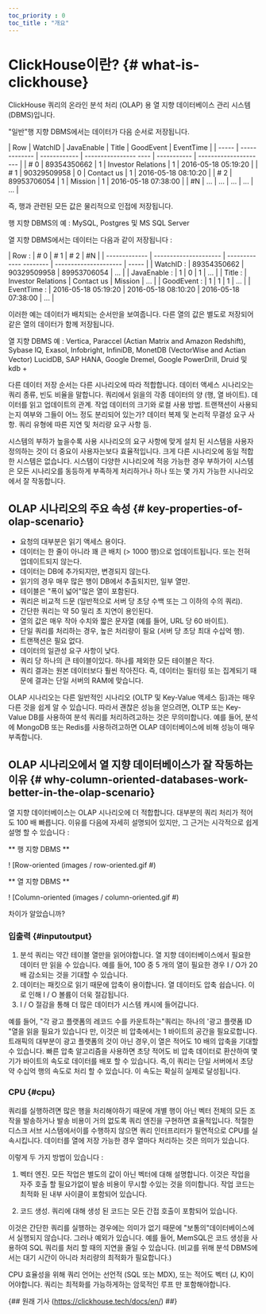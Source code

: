 ```yaml
---
toc_priority : 0
toc_title : "개요"
---
```


# ClickHouse이란? {# what-is-clickhouse}

ClickHouse 쿼리의 온라인 분석 처리 (OLAP) 용 열 지향 데이터베이스 관리 시스템 (DBMS)입니다.

"일반"행 지향 DBMS에서는 데이터가 다음 순서로 저장됩니다.

| Row | WatchID | JavaEnable | Title | GoodEvent | EventTime |
| ----- | ------------- | ------------ | ---------------- ---- | ----------- | --------------------- |
| # 0 | 89354350662 | 1 | Investor Relations | 1 | 2016-05-18 05:19:20 |
| # 1 | 90329509958 | 0 | Contact us | 1 | 2016-05-18 08:10:20 |
| # 2 | 89953706054 | 1 | Mission | 1 | 2016-05-18 07:38:00 |
| #N | ... | ... | ... | ... | ... |

즉, 행과 관련된 모든 값은 물리적으로 인접에 저장됩니다.

행 지향 DBMS의 예 : MySQL, Postgres 및 MS SQL Server

열 지향 DBMS에서는 데이터는 다음과 같이 저장됩니다 :

| Row : | # 0 | # 1 | # 2 | #N |
| ------------- | --------------------- | ------------- -------- | --------------------- | ----- |
| WatchID : | 89354350662 | 90329509958 | 89953706054 | ... |
| JavaEnable : | 1 | 0 | 1 | ... |
| Title : | Investor Relations | Contact us | Mission | ... |
| GoodEvent : | 1 | 1 | 1 | ... |
| EventTime : | 2016-05-18 05:19:20 | 2016-05-18 08:10:20 | 2016-05-18 07:38:00 | ... |

이러한 예는 데이터가 배치되는 순서만을 보여줍니다.
다른 열의 값은 별도로 저장되어 같은 열의 데이터가 함께 저장됩니다.

열 지향 DBMS 예 : Vertica, Paraccel (Actian Matrix and Amazon Redshift), Sybase IQ, Exasol, Infobright, InfiniDB, MonetDB (VectorWise and Actian Vector) LucidDB, SAP HANA, Google Dremel, Google PowerDrill, Druid 및 kdb +

다른 데이터 저장 순서는 다른 시나리오에 따라 적합합니다.
데이터 액세스 시나리오는 쿼리 종류, 빈도 비율을 말합니다. 쿼리에서 읽을의 각종 데이터의 양 (행, 열 바이트). 데이터를 읽고 업데이트의 관계. 작업 데이터의 크기와 로컬 사용 방법. 트랜잭션이 사용되는지 여부와 그들이 어느 정도 분리되어 있는가? 데이터 복제 및 논리적 무결성 요구 사항. 쿼리 유형에 따른 지연 및 처리량 요구 사항 등.

시스템의 부하가 높을수록 사용 시나리오의 요구 사항에 맞게 설치 된 시스템을 사용자 정의하는 것이 더 중요이 사용자는보다 효율적입니다. 크게 다른 시나리오에 동일 적합한 시스템은 없습니다. 시스템이 다양한 시나리오에 적응 가능한 경우 부하가이 시스템은 모든 시나리오를 동등하게 부족하게 처리하거나 하나 또는 몇 가지 가능한 시나리오에서 잘 작동합니다.

## OLAP 시나리오의 주요 속성 {# key-properties-of-olap-scenario}

- 요청의 대부분은 읽기 액세스 용이다.
- 데이터는 한 줄이 아니라 꽤 큰 배치 (\> 1000 행)으로 업데이트됩니다. 또는 전혀 업데이트되지 않는다.
- 데이터는 DB에 추가되지만, 변경되지 않는다.
- 읽기의 경우 매우 많은 행이 DB에서 추출되지만, 일부 열만.
- 테이블은 "폭이 넓어"많은 열이 포함된다.
- 쿼리은 비교적 드문 (일반적으로 서버 당 초당 수백 또는 그 이하의 수의 쿼리).
- 간단한 쿼리는 약 50 밀리 초 지연이 용인된다.
- 열의 값은 매우 작아 수치와 짧은 문자열 (예를 들어, URL 당 60 바이트).
- 단일 쿼리를 처리하는 경우, 높은 처리량이 필요 (서버 당 초당 최대 수십억 행).
- 트랜잭션은 필요 없다.
- 데이터의 일관성 요구 사항이 낮다.
- 쿼리 당 하나의 큰 테이블이있다. 하나를 제외한 모든 테이블은 작다.
- 쿼리 결과는 원본 데이터보다 훨씬 작아진다. 즉, 데이터는 필터링 또는 집계되기 때문에 결과는 단일 서버의 RAM에 맞습니다.

OLAP 시나리오는 다른 일반적인 시나리오 (OLTP 및 Key-Value 액세스 등)과는 매우 다른 것을 쉽게 알 수 있습니다. 따라서 괜찮은 성능을 얻으려면, OLTP 또는 Key-Value DB를 사용하여 분석 쿼리를 처리하려고하는 것은 무의미합니다. 예를 들어, 분석에 MongoDB 또는 Redis를 사용하려고하면 OLAP 데이터베이스에 비해 성능이 매우 부족합니다.

## OLAP 시나리오에서 열 지향 데이터베이스가 잘 작동하는 이유 {# why-column-oriented-databases-work-better-in-the-olap-scenario}

열 지향 데이터베이스는 OLAP 시나리오에 더 적합합니다. 대부분의 쿼리 처리가 적어도 100 배 빠릅니다. 이유를 다음에 자세히 설명되어 있지만, 그 근거는 시각적으로 쉽게 설명 할 수 있습니다 :

** 행 지향 DBMS **

! [Row-oriented (images / row-oriented.gif #)

** 열 지향 DBMS **

! [Column-oriented (images / column-oriented.gif #)

차이가 알았습니까?

### 입출력 {#inputoutput}
1. 분석 쿼리는 약간 테이블 열만을 읽어야합니다. 열 지향 데이터베이스에서 필요한 데이터 만 읽을 수 있습니다. 예를 들어, 100 중 5 개의 열이 필요한 경우 I / O가 20 배 감소되는 것을 기대할 수 있습니다.
2. 데이터는 패킷으로 읽기 때문에 압축이 용이합니다. 열 데이터도 압축 쉽습니다. 이로 인해 I / O 볼륨이 더욱 절감됩니다.
3. I / O 절감을 통해 더 많은 데이터가 시스템 캐시에 들어갑니다.

예를 들어, "각 광고 플랫폼의 레코드 수를 카운트하는"쿼리는 하나의 '광고 플랫폼 ID "열을 읽을 필요가 있습니다 만, 이것은 비 압축에서는 1 바이트의 공간을 필요로합니다. 트래픽의 대부분이 광고 플랫폼의 것이 아닌 경우,이 열은 적어도 10 배의 압축을 기대할 수 있습니다. 빠른 압축 알고리즘을 사용하면 초당 적어도 비 압축 데이터로 환산하여 몇 기가 바이트의 속도로 데이터를 배포 할 수 있습니다. 즉,이 쿼리는 단일 서버에서 초당 약 수십억 행의 속도로 처리 할 수 ​​있습니다. 이 속도는 확실히 실제로 달성됩니다.

### CPU {#cpu}

쿼리를 실행하려면 많은 행을 처리해야하기 때문에 개별 행이 아닌 벡터 전체의 모든 조작을 발송하거나 발송 비용이 거의 없도록 쿼리 엔진을 구현하면 효율적입니다. 적절한 디스크 서브 시스템에서이를 수행하지 않으면 쿼리 인터프리터가 필연적으로 CPU를 실속시킵니다.
데이터를 열에 저장 가능한 경우 열마다 처리하는 것은 의미가 있습니다.

이렇게 두 가지 방법이 있습니다 :

1. 벡터 엔진. 모든 작업은 별도의 값이 아닌 벡터에 대해 설명합니다. 이것은 작업을 자주 호출 할 필요가없이 발송 비용이 무시할 수있는 것을 의미합니다. 작업 코드는 최적화 된 내부 사이클이 포함되어 있습니다.

2. 코드 생성. 쿼리에 대해 생성 된 코드는 모든 간접 호출이 포함되어 있습니다.

이것은 간단한 쿼리를 실행하는 경우에는 의미가 없기 때문에 "보통의"데이터베이스에서 실행되지 않습니다. 그러나 예외가 있습니다. 예를 들어, MemSQL은 코드 생성을 사용하여 SQL 쿼리를 처리 할 때의 지연을 줄일 수 있습니다. (비교를 위해 분석 DBMS에서는 대기 시간이 아니라 처리량의 최적화가 필요합니다.)

CPU 효율성을 위해 쿼리 언어는 선언적 (SQL 또는 MDX), 또는 적어도 벡터 (J, K)이어야합니다. 쿼리는 최적화를 가능하게하는 암묵적인 루프 만 포함해야합니다.

{## 원래 기사 (https://clickhouse.tech/docs/en/) ##}

